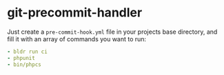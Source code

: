 # git-precommit-handler


Just create a `pre-commit-hook.yml` file in your projects base directory, and fill it with an array of commands you want to run:

```yml
- bldr run ci
- phpunit
- bin/phpcs
```
